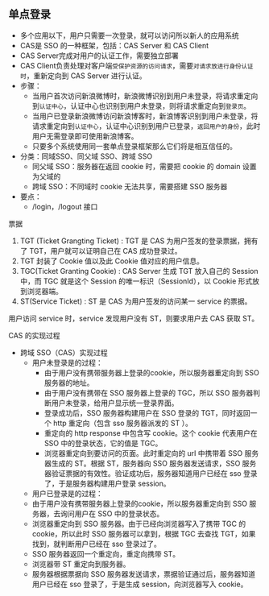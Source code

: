 ## 单点登录

+ 多个应用以下，用户只需要一次登录，就可以访问所以新人的应用系统
+ CAS是 SSO 的一种框架，包括：CAS Server 和 CAS Client
+ CAS Server完成对用户的认证工作，需要独立部署
+ CAS Client负责处理对客户端`受保护资源的访问请求`，需要`对请求放进行身份认证时`，重新定向到 CAS Server 进行认证。
+ 步骤：
  + 当用户首次访问新浪微博时，新浪微博识别到用户未登录，将请求重定向到`认证中心`，认证中心也识别到用户未登录，则将请求重定向到`登录页`。
  + 当用户已登录新浪微博访问新浪博客时，新浪博客识别到用户未登录，将请求重定向到`认证中心`，认证中心识别到用户已登录，`返回用户的身份`，此时用户无需登录即可使用新浪博客。
  + 只要多个系统使用同一套单点登录框架那么它们将是相互信任的。
+ 分类：同域SSO、同父域 SSO、跨域 SSO
  + 同父域 SSO：服务器在返回 cookie 时，需要把 cookie 的 domain 设置为父域的
  + 跨域 SSO：不同域时 cookie 无法共享，需要搭建 SSO 服务器
+ 要点：
  + /login，/logout 接口

票据

1. TGT (Ticket Grangting Ticket) : TGT 是 CAS 为用户签发的登录票据，拥有了 TGT，用户就可以证明自己在 CAS 成功登录过。
2. TGT 封装了 Cookie 值以及此 Cookie 值对应的用户信息。
3. TGC(Ticket Granting Cookie) : CAS Server 生成 TGT 放入自己的 Session 中，而 TGC 就是这个 Session 的唯一标识（SessionId），以 Cookie 形式放到浏览器端。
4. ST(Service Ticket) : ST 是 CAS 为用户签发的访问某一 service 的票据。

用户访问 service 时，service 发现用户没有 ST，则要求用户去 CAS 获取 ST。


CAS 的实现过程

+ 跨域 SSO（CAS）实现过程
  + 用户未登录是的过程：
    + 由于用户没有携带服务器上登录的cookie，所以服务器重定向到 SSO 服务器的地址。
    + 由于用户没有携带在 SSO 服务器上登录的 TGC，所以 SSO 服务器判断用户未登录，给用户显示统一登录界面。
    + 登录成功后，SSO 服务器构建用户在 SSO 登录的 TGT，同时返回一个 http 重定向（包含 sso 服务器派发的 ST ）。
    + 重定向的 http response 中包含写 cookie。这个 cookie 代表用户在 SSO 中的登录状态，它的值是 TGC。
    + 浏览器重定向到要访问的页面。此时重定向的 url 中携带着 SSO 服务器生成的 ST。根据 ST，服务器向 SSO 服务器发送请求，SSO 服务器验证票据的有效性。验证成功后，服务器知道用户已经在 sso 登录了，于是服务器构建用户登录 session。
  + 用户已登录是的过程：
  + 由于用户没有携带服务器上登录的cookie，所以服务器重定向到 SSO 服务器，去询问用户在 SSO 中的登录状态。
  + 浏览器重定向到 SSO 服务器。由于已经向浏览器写入了携带 TGC 的 cookie，所以此时 SSO 服务器可以拿到，根据 TGC 去查找 TGT，如果找到，就判断用户已经在 sso 登录过了。
  + SSO 服务器返回一个重定向，重定向携带 ST。
  + 浏览器带 ST 重定向到服务器。
  + 服务器根据票据向 SSO 服务器发送请求，票据验证通过后，服务器知道用户已经在 sso 登录了，于是生成 session，向浏览器写入 cookie。
